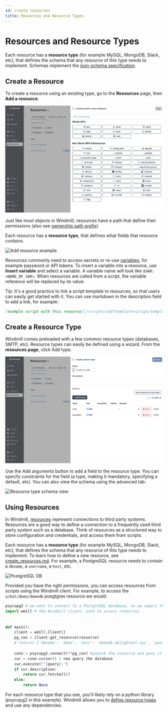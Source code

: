 ```yaml
---
id: create_resources
title: Resources and Resource Types
---
```


# Resources and Resource Types

Each resource has a **resource type** (for example MySQL, MongoDB, Slack, etc),
that defines the schema that any resource of this type needs to implement.
Schemas implement the [json-schema specification](https://json-schema.org/).

## Create a Resource

To create a resource using an existing type, go to the **Resources** page, then
**Add a resource**:

![Add a resource](../assets/how_to/add_resource.png)

Just like most objects in Windmill, resources have a path that define their
permissions (also see [ownership path prefix](../reference#owner)).

Each resource has a **resource type**, that defines what fields that resource
contains.

![Add resource example](../assets/how_to/add_resource_mysql.png)

Resources commonly need to access secrets or re-use
[variables](variables_and_secrets), for example password or API tokens. To
insert a variable into a resource, use **Insert variable** and select a
variable. A variable name will look like `$VAR:<NAME_OF_VAR>`. When resources
are called from a script, the variable reference will be replaced by its value.

Tip: It's a good practice to link a script template to resources, so that users
can easily get started with it. You can use markdown in the description field to
add a link, for example:

```md
[example script with this resource](/scripts/add?template=script/template/path)
```

## Create a Resource Type

Windmill comes preloaded with a few common resource types (databases, SMTP,
etc). Resource types can easily be defined using a wizard. From the **resources
page**, click Add type.

![Create resource type](../assets/how_to/add_resource_type.png)

Use the Add arguments button to add a field to the resource type. You can
specify constraints for the field (a type, making it mandatory, specifying a
default, etc). You can also view the schema using the advanced tab:

![Resource type schema view](../assets/how_to/resource_type_advanced.png)

## Using Resources

In Windmill, [resources](../reference#resource) represent connections to third
party systems. Resources are a good way to define a connection to a frequently
used third party system such as a database. Think of resources as a structured
way to store configuration and credentials, and access them from scripts.

Each resource has a **resource type** (for example MySQL, MongoDB, Slack, etc),
that defines the schema that any resource of this type needs to implement. To
learn how to define a new resource, see [create_resources.md](create_resources).
For example, a PostgreSQL resource needs to contain a `dbname`, a `username`, a
`host`, etc.

![PostgreSQL DB](../assets/how_to/resource_demodb.png)

Provided you have the right permissions, you can access resources from scripts
using the Windmill client. For example, to access the `u/bot/demo/demodb`
posgtgres resource we would:

```python
psycopg2 # we want to connect to a PostgreSQL database, so we import the `psycopg2` connector
import wmill # the Windmill client, used to access resources


def main():
    client = wmill.Client()
    pg_con = client.get_resource(resource)
	# returns {'dbname': 'demo', 'host': 'demodb.delightool.xyz', 'password': 'demo', 'port': 6543, 'sslmode': 'disable', 'user': 'demo'}

    conn = psycopg2.connect(**pg_con) #unpack the resource and pass it to psycopg2
    cur = conn.cursor() 3 now query the database
    cur.execute(f"{query};")
    if cur.description:
        return cur.fetchall()
    else:
        return None
```

For each resource type that you use, you'll likely rely on a python library
(psycopg2 in this example). Windmill allows you to
[define resource types](create_resources) and use any dependencies.
